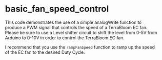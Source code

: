 # basic_fan_speed_control

This code demonstrates the use of a simple analogWrite function to produce a PWM signal that controls the speed of a TerraBloom EC fan. Please be sure to use a Level shifter circuit to shift the level from 0-5V from Arduino to 0-10V in order to control the TerraBloom EC fan.

I recommend that you use the `rampFanSpeed` function to ramp up the speed of the EC fan to the desired Duty Cycle.
